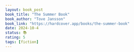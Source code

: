 ```yaml
---
layout: book_post
book_title: "The Summer Book"
book_author: "Tove Jansson"
book_link: "https://hardcover.app/books/the-summer-book"
date: 2024-10-4
status: 📚
rating: 5
tags: [fiction]
---
```

